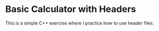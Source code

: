 # Basic Calculator with Headers

This is a simple C++ exercise where I practice how to use header files.
